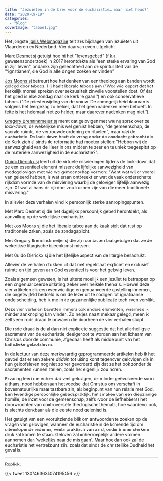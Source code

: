 ```yaml
---
title: "Jezuïeten in de bres voor de eucharistie… maar niet heus?"
date: "2020-09-19"
categories: 
  - "blog"
coverImage: "taboe1.jpg"
---
```


Het jongste [Ignis Webmagazine](https://mailchi.mp/igniswebmagazine/3juli-747814) telt zes bijdragen van jezuïeten uit Vlaanderen en Nederland. Vier daarvan even uitgelicht:

[Marc Desmet sj](https://igniswebmagazine.nl/spiritualiteit/marc-desmet-over-zijn-gebedsleven/) getuigt hoe hij het "levensgebed" (f.k.a. gewetensonderzoek) in 2017 herontdekte als "een sterke ervaring van God in zijn leven", ondanks zijn gehechtheid aan de spiritualiteit van de "‘ignatianen’, die God in alle dingen zoeken en vinden".

[Jos Moons sj](https://igniswebmagazine.nl/kerk/taboe/) betreurt hoe het denken van een theoloog aan banden wordt gelegd door taboes. Hij haalt liberale taboes aan ("Wee wie oppert dat het kerkelijk moreel spreken over seksualiteit zinvolle voorstellen doet. Of dat het goed is elke zondag naar de kerk te gaan.") en ook conservatieve taboes ("De priesterwijding van de vrouw. De onmogelijkheid daarvan is volgens het leergezag zo helder, dat het geen nadenken meer behoeft. In feite is het helemaal niet zo helder, maar daarover nadenken mag niet."). 

[Gregory Brenninkmeijer sj](https://igniswebmagazine.nl/kerk/we-hebben-de-eucharistie-eigenlijk-niet-gemist/) merkt dat gelovigen met wie hij sprak over de _lock-down_, de wekelijkse mis wel gemist hebben, "de gemeenschap, de sacrale ruimte, de vertrouwde ordening en rituelen", maar _niet_ de eucharistie. De lock-down heeft de vraag onder de aandacht gebracht die de Kerk zich al sinds de reformatie had moeten stellen: "Hebben wij de aanwezigheid van de Heer in ons midden te zeer en te uniek toegespitst op de materiële aanwezigheid in de eucharistie?".

[Guido Dierickx sj](https://igniswebmagazine.nl/kerk/eucharistische-vroomheid-na-de-lockdown/) leert uit de virtuele misvieringen tijdens de lock-down dat ze een essentieel element missen: de lijfelijke aanwezigheid van medegelovigen met wie we gemeenschap vormen: "Want wat wij er vooral van geleerd hebben, is wat eraan ontbreekt en wat de vaak onderschatte rijkdom vormde van de misviering waarbij de gelovigen lijfelijk aanwezig zijn. Of wat althans de rijkdom zou kunnen zijn van die meer traditionele misviering." 

In allevier deze verhalen vind ik persoonlijk sterke aankopingspunten.

Met Marc Desmet sj die het dagelijks persoonlijk gebed herontdekt, als aanvulling op de wekelijkse eucharistie.

Met Jos Moons sj die het liberale taboe aan de kaak stelt dat rust op traditionele zaken, zoals de zondagsplicht. 

Met Gregory Brenninckmeijer sj die zijn contacten laat getuigen dat ze de wekelijkse liturgische bijeenkomst missen.

Met Guido Dierickx sj die het lijfelijke aspect van de liturgie benadrukt.

Allevier de verhalen drukken uit dat met regelmaat expliciet en exclusief ruimte en tijd geven aan God essentieel is voor het gelovig leven.

Zoals algemeen geweten, is het uiterst moeilijk een jezuïet te betrappen op een ongenuanceerde uitlating, zeker over heikele thema's. Hoewel deze vier artikelen elk een evenwichtige en genuanceerde opstelling innemen, die ongetwijfeld bedoeld is om de lezer uit te nodigen tot ignatiaanse onderscheiding, heb ik me in de gezamenlijke publicatie toch even verslikt.

Deze vier verhalen bevatten immers ook andere elementen, waarmee ik minder aanknoping kan vinden. Zo netjes naast mekaar gelegd, meen ik zelfs een rode draad te onwaren die doorheen de vier verhalen sluipt. 

Die rode draad is de al dan niet expliciete suggestie dat het allerheiligste sacrament van de eucharistie, deelgenoot te worden aan het lichaam van Christus door de communie, afgedaan heeft als middelpunt van het katholieke geloofsleven. 

In de lectuur van deze merkwaardig geprogrammeerde artikelen heb ik het gevoel dat er een zekere _dédain_ tot uiting komt tegenover gelovigen die in hun geloofsleven nog niet zo ver gevorderd zijn dat ze het ook zonder de sacramenten kunnen stellen, zoals het eigenlijk zou horen.

Ervaring leert me echter dat veel gelovigen, de minder geëvolueerde soort althans, nood hebben aan het voedsel dat Christus ons verschaft in bovennatuurlijke maar tastbare zin, als beginpunt van hun relatie met God. Een levendige persoonlijke gebedspraktijk, het smaken van een diepzinnige homilie, de inzet voor de gemeenschap, zelfs (voor de liefhebbers) het doorwrochten van controversiële theologische themata, hoe waardevol ook, is slechts denkbaar als die eerste nood gelenigd is. 

Het getuigt van een vooruitziende blik om antwoorden te zoeken op de vragen van gelovigen, wanneer de eucharistie in de komende tijd om uiteenlopende redenen, veelal praktisch van aard, onder immer sterkere druk zal komen te staan. Geloven zal onherroepelijk andere vormen aannemen dan 'wekelijks naar de mis gaan'. Maar hoe dan ook zal de eucharistie het vertrekpunt zijn, zoals dat sinds de christelijke Oudheid het geval is. 

* * *

Repliek:

{{< tweet 1307463635074195456 >}}
